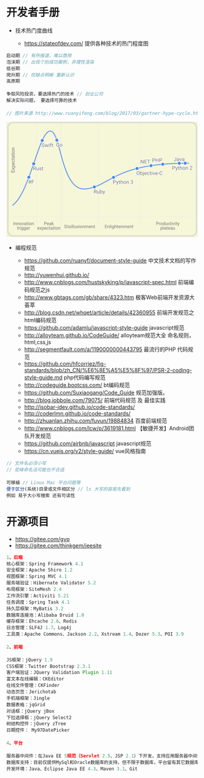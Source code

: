 # 开发者手册

- 技术热门度曲线

  - <https://stateofdev.com/> 提供各种技术的热门程度图

```javascript
启动期 // 有所报道，难以商用
泡沫期 // 出现个别成功案例，非理性渲染
低谷期
爬升期 // 优缺点明晰 重新认识
高原期

争取风险投资，要选择热门的技术 // 创业公司
解决实际问题， 要选择可靠的技术

// 图片来源 http://www.ruanyifeng.com/blog/2017/03/gartner-hype-cycle.html
```

![](/assets/jieduan.png)

- 编程规范

  - <https://github.com/ruanyf/document-style-guide> 中文技术文档的写作规范
  - <http://yuwenhui.github.io/>
  - <http://www.cnblogs.com/hustskyking/p/javascript-spec.html> 前端编码规范之js
  - <http://www.gbtags.com/gb/share/4323.htm> 极客Web前端开发资源大荟萃
  - <http://blog.csdn.net/whqet/article/details/42360955> 前端开发规范之html编码规范
  - <https://github.com/adamlu/javascript-style-guide> javascript规范
  - <http://alloyteam.github.io/CodeGuide/> alloyteam规范大全 命名规则，html,css,js
  - <http://segmentfault.com/a/1190000000443795> 最流行的PHP 代码规范
  - <https://github.com/hfcorriez/fig-standards/blob/zh_CN/%E6%8E%A5%E5%8F%97/PSR-2-coding-style-guide.md> php代码编写规范
  - <http://codeguide.bootcss.com/> bt编码规范
  - <https://github.com/Suxiaogang/Code_Guide> 规范加强版。
  - <http://blog.jobbole.com/79075/> 前端代码规范 及 最佳实践
  - <http://isobar-idev.github.io/code-standards/>
  - <http://coderlmn.github.io/code-standards/>
  - <http://zhuanlan.zhihu.com/fuyun/19884834> 百度前端规范
  - <http://www.cnblogs.com/lcw/p/3619181.html> 【敏捷开发】Android团队开发规范
  - <https://github.com/airbnb/javascript> javascript规范
  - <https://cn.vuejs.org/v2/style-guide/> vue风格指南

```javascript
// 文件名必须小写
// 驼峰命名法可能也不合适

可移植 // Linux Mac 平台问题等
便于区分(系统)目录或文件相区分 // ls 大写的容易先看到
例如 易于大小写搜索 还有可读性
```

# 开源项目

- <https://gitee.com/gvp>
- <https://gitee.com/thinkgem/jeesite>

```javascript
1、后端
核心框架：Spring Framework 4.1
安全框架：Apache Shiro 1.2
视图框架：Spring MVC 4.1
服务端验证：Hibernate Validator 5.2
布局框架：SiteMesh 2.4
工作流引擎：Activiti 5.21
任务调度：Spring Task 4.1
持久层框架：MyBatis 3.2
数据库连接池：Alibaba Druid 1.0
缓存框架：Ehcache 2.6、Redis
日志管理：SLF4J 1.7、Log4j
工具类：Apache Commons、Jackson 2.2、Xstream 1.4、Dozer 5.3、POI 3.9

2、前端

JS框架：jQuery 1.9
CSS框架：Twitter Bootstrap 2.3.1
客户端验证：JQuery Validation Plugin 1.11
富文本在线编辑：CKEditor
在线文件管理：CKFinder
动态页签：Jerichotab
手机端框架：Jingle
数据表格：jqGrid
对话框：jQuery jBox
下拉选择框：jQuery Select2
树结构控件：jQuery zTree
日期控件： My97DatePicker

4、平台

服务器中间件：在Java EE 5规范（Servlet 2.5、JSP 2.1）下开发，支持应用服务器中间件 有Tomcat 6+、Jboss 7+、WebLogic 10+、WebSphere 8+。
数据库支持：目前仅提供MySql和Oracle数据库的支持，但不限于数据库，平台留有其它数据库支持接口， 你可以很方便的更改为其它数据库，如：SqlServer 2008、MySql 5.5、H2等
开发环境：Java、Eclipse Java EE 4.3、Maven 3.1、Git
```
